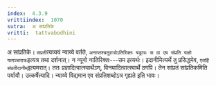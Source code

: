 ```yaml
---
index:  4.3.9
vrittiindex:  1070
sutra:  अ सांप्रतिके
vritti:  tattvabodhini 
---
```


अ सांप्रतिके। `सप्रती`त्यव्ययं न्याय्ये वर्तते, `अनाप्तश्चतूरात्रोऽतिरिक्तः षड्रात्रः स वा एष संप्रति यज्ञो यत्पञ्चरात्रः`इत्यत्र तथा दर्शनात्। न न्यूनो नातिरिक्तः---सम इत्यर्थः। इदानीमित्यर्थे तु प्रसिद्धमेव, `एतर्हि संप्रतीदानीम्`इत्यमरात्। ततः प्रज्ञादित्वात्स्वार्थेऽण्, विनयादित्वात्स्वार्थे ठगपि। तेन सांप्रतं सांप्रतिकमिति पर्यायौ। उत्कर्षेत्यादि। न्याय्ये विद्यमान एव संप्रतिशब्दोऽत्र गृह्यते इति भावः।

